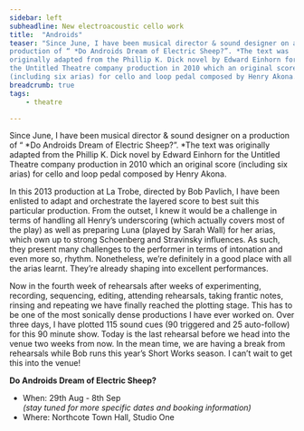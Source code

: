 ```yaml
---
sidebar: left
subheadline: New electroacoustic cello work
title:  "Androids"
teaser: "Since June, I have been musical director & sound designer on a
production of “ *Do Androids Dream of Electric Sheep?”. *The text was
originally adapted from the Phillip K. Dick novel by Edward Einhorn for
the Untitled Theatre company production in 2010 which an original score
(including six arias) for cello and loop pedal composed by Henry Akona."
breadcrumb: true
tags:
    - theatre

---
```



Since June, I have been musical director & sound designer on a
production of “ *Do Androids Dream of Electric Sheep?”. *The text was
originally adapted from the Phillip K. Dick novel by Edward Einhorn for
the Untitled Theatre company production in 2010 which an original score
(including six arias) for cello and loop pedal composed by Henry Akona. 

In this 2013 production at La Trobe, directed by Bob Pavlich, I have
been enlisted to adapt and orchestrate the layered score to best suit
this particular production. From the outset, I knew it would be a
challenge in terms of handling all Henry’s underscoring (which actually
covers most of the play) as well as preparing Luna (played by Sarah
Wall) for her arias, which own up to strong Schoenberg and Stravinsky
influences. As such, they present many challenges to the performer in
terms of intonation and even more so, rhythm. Nonetheless, we’re
definitely in a good place with all the arias learnt. They’re already
shaping into excellent performances.

Now in the fourth week of rehearsals after weeks of experimenting,
recording, sequencing, editing, attending rehearsals, taking frantic
notes, rinsing and repeating we have finally reached the plotting
stage. This has to be one of the most sonically dense productions I have
ever worked on. Over three days, I have plotted 115 sound cues (90
triggered and 25 auto-follow) for this 90 minute show. Today is the last
rehearsal before we head into the venue two weeks from now. In the mean
time, we are having a break from rehearsals while Bob runs this year’s
Short Works season. I can’t wait to get this into the venue!

**Do Androids Dream of Electric Sheep?**

-   When: 29th Aug - 8th Sep \
    *(stay tuned for more specific dates and booking information)*
-   Where: Northcote Town Hall, Studio One
